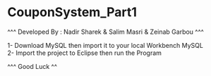 # CouponSystem_Part1

^^^   Developed By : Nadir Sharek  &   Salim Masri   &   Zeinab Garbou   ^^^

1- Download MySQL then import it to your local Workbench MySQL<br>
2- Import the project to Eclipse then run the Program


^^^   Good  Luck    ^^
